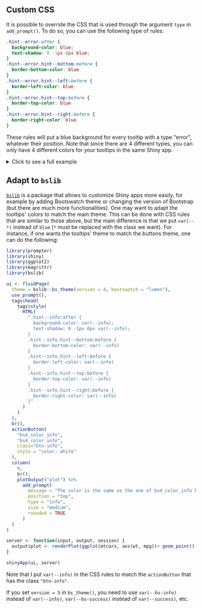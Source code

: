 ## Custom CSS

It is possible to override the CSS that is used through the argument `type` in `add_prompt()`. To do so, you can use the following type of rules:

```css
.hint--error:after {
  background-color: blue;
  text-shadow: 0 -1px 0px blue;
}
.hint--error.hint--bottom:before {
  border-bottom-color: blue
}
.hint--error.hint--left:before {
  border-left-color: blue
}
.hint--error.hint--top:before {
  border-top-color: blue
}
.hint--error.hint--right:before {
  border-right-color: blue
}
```
These rules will put a blue background for every tooltip with a type "error", whatever their position. Note that since there are 4 different types, you can only have 4 different colors for your tooltips in the same Shiny app.

<details>
  <summary>
    Click to see a full example
  </summary>
  <pre>
  
    library(prompter)
    library(shiny)
    
    ui <- fluidPage(
      
      use_prompt(),
      tags$head(
        tags$style(
          HTML(
            ".hint--error:after {
              background-color: blue;
              text-shadow: 0 -1px 0px blue;
            }
            .hint--error.hint--bottom:before {
              border-bottom-color: blue
            }
            .hint--error.hint--left:before {
              border-left-color: blue
            }
            .hint--error.hint--top:before {
              border-top-color: blue
            }
            .hint--error.hint--right:before {
              border-right-color: blue
            }"
          )
        )
      ),
      add_prompt(
        actionButton("plot", "click"), 
        position = "bottom", message = "this is a button", type = "error"
      )
    )
    
    server <- function(input, output, session) {}
    
    shinyApp(ui, server)

  </pre>
</details>


## Adapt to `bslib`

[`bslib`](https://rstudio.github.io/bslib/) is a package that allows to customize Shiny apps more easily, for example by adding Bootswatch theme or changing the version of Bootstrap (but there are much more functionalities). One may want to adapt the tooltips' colors to match the main theme. This can be done with CSS rules that are similar to those above, but the main difference is that we put `var(--*)` instead of `blue` (`*` must be replaced with the class we want). For instance, if one wants the tooltips' theme to match the buttons theme, one can do the following:

```r
library(prompter)
library(shiny)
library(ggplot2)
library(magrittr)
library(bslib)

ui <- fluidPage(
  theme = bslib::bs_theme(version = 4, bootswatch = "lumen"),
  use_prompt(),
  tags$head(
    tags$style(
      HTML(
        ".hint--info:after {
          background-color: var(--info);
          text-shadow: 0 -1px 0px var(--info);
        }
        .hint--info.hint--bottom:before {
          border-bottom-color: var(--info)
        }
        .hint--info.hint--left:before {
          border-left-color: var(--info)
        }
        .hint--info.hint--top:before {
          border-top-color: var(--info)
        }
        .hint--info.hint--right:before {
          border-right-color: var(--info)
        }"
      )
    )
  ),
  br(),
  actionButton(
    "bs4_color_info",
    "bs4_color_info",
    class="btn-info",
    style = "color: white"
  ),
  column(
    9,
    br(),
    plotOutput("plot") %>% 
      add_prompt(
        message = "The color is the same as the one of bs4_color_info button",
        position = "top", 
        type = "info", 
        size = "medium", 
        rounded = TRUE
      )
  )
)

server <- function(input, output, session) {
  output$plot <- renderPlot(ggplot(mtcars, aes(wt, mpg))+ geom_point())
}

shinyApp(ui, server)

```

Note that I put `var(--info)` in the CSS rules to match the `actionButton` that has the class `"btn-info"`. 

<Note>

If you set `version = 5` in `bs_theme()`, you need to use `var(--bs-info)` instead of `var(--info)`, `var(--bs-success)` instead of `var(--success)`, etc. 

</Note>
